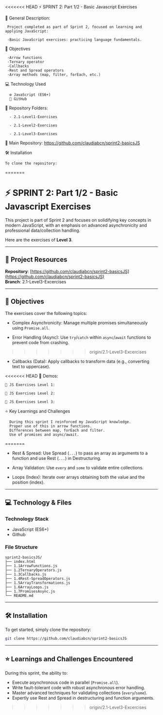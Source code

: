 <<<<<<< HEAD
⚡️ SPRINT 2: Part 1/2 - Basic Javascript Exercises

🧩 General Description:

     Project completed as part of Sprint 2, focused on learning and applying JavaScript:

     -Basic JavaScript exercises: practicing language fundamentals.
     
🎯 Objectives

     -Arrow functions
     -Ternary operator
     -Callbacks
     -Rest and Spread operators
     -Array methods (map, filter, forEach, etc.)
     

💻 Technology Used
        
      ⚙️ JavaScript (ES6+)
      🐙 GitHub

📂 Repository Folders:

      - 2.1-Level1-Exercises
    
      - 2.1-Level2-Exercises
    
      - 2.1-Level3-Exercises

🔗 Main Repository:
https://github.com/claudiabcn/sprint2-basicsJS

🛠 Installation

    To clone the repository:
=======
# ⚡️ SPRINT 2: Part 1/2 - Basic Javascript Exercises

This project is part of Sprint 2 and focuses on solidifying key concepts in modern JavaScript, with an emphasis on advanced asynchronicity and professional data/collection handling.

Here are the exercises of **Level 3**.

---

## 🔗 Project Resources

**Repository**: [https://github.com/claudiabcn/sprint2-basicsJS](https://github.com/claudiabcn/sprint2-basicsJS)  
**Branch**: 2.1-Level3-Excercises

---

## 🎯 Objectives

The exercises cover the following topics:

- Complex Asynchronicity: Manage multiple promises simultaneously using `Promise.all`.

- Error Handling (Async): Use `try`/`catch` within `async`/`await` functions to prevent code from crashing.
>>>>>>> origin/2.1-Level3-Excercises

- Callbacks (Data): Apply callbacks to transform data (e.g., converting text to uppercase).

<<<<<<< HEAD
📸 Demos:
      
    🔗 JS Exercises Level 1: 
      
    🔗 JS Exercises Level 2: 

    🔗 JS Exercises Level 3: 
      


⭐ Key Learnings and Challenges

      During this sprint I reinforced my JavaScript knowledge.
      Proper use of this in arrow functions.
      Differences between map, forEach and filter.
      Use of promises and async/await.
=======
- Rest & Spread: Use Spread (`...`) to pass an array as arguments to a function and use Rest (`...`) in Destructuring.

- Array Validation: Use `every` and `some` to validate entire collections.

- Loops (Index): Iterate over arrays obtaining both the value and the position (index).

---

## 💻 Technology & Files

### Technology Stack

- JavaScript (ES6+)
- Github

### File Structure

```
sprint2-basicsJS/
├── index.html
├── 1.1ArrowFunctions.js
├── 1.2TernaryOperators.js
├── 1.3Callbacks.js
├── 1.4Rest-SpreadOperators.js
├── 1.5ArrayTransformations.js
├── 1.6ArrayLoops.js
├── 1.7PromisesAsync.js
└── README.md
```

---

## 🛠 Installation

To get started, simply clone the repository:

```bash
git clone https://github.com/claudiabcn/sprint2-basicsJS
```

---

## ⭐ Learnings and Challenges Encountered

During this sprint, the ability to:

- Execute asynchronous code in parallel (`Promise.all`).
- Write fault-tolerant code with robust asynchronous error handling.
- Master advanced techniques for validating collections (`every`/`some`).
- Expertly use Rest and Spread in destructuring and function arguments.
>>>>>>> origin/2.1-Level3-Excercises
